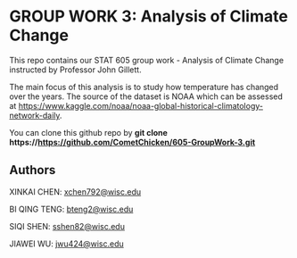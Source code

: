 # GROUP WORK 3: Analysis of Climate Change

This repo contains our STAT 605 group work - Analysis of Climate Change instructed by Professor John Gillett. 

The main focus of this analysis is to study how temperature has changed over the years. The source of the dataset is NOAA which can be assessed at https://www.kaggle.com/noaa/noaa-global-historical-climatology-network-daily.

You can clone this github repo by **git clone https://https://github.com/CometChicken/605-GroupWork-3.git**



## Authors

XINKAI CHEN: xchen792@wisc.edu

BI QING TENG: bteng2@wisc.edu

SIQI SHEN: sshen82@wisc.edu

JIAWEI WU: jwu424@wisc.edu
